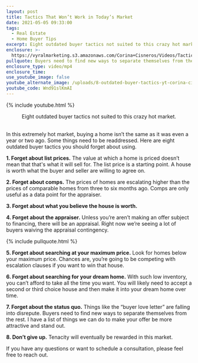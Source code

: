 ```yaml
---
layout: post
title: Tactics That Won’t Work in Today’s Market
date: 2021-05-05 09:33:00
tags:
  - Real Estate
  - Home Buyer Tips
excerpt: Eight outdated buyer tactics not suited to this crazy hot market.
enclosure: >-
  https://vyralmarketing.s3.amazonaws.com/Corina+Cisneros/Videos/Tactics+That+Won%E2%80%99t+Work+in+Today%E2%80%99s+Market.mp4
pullquote: Buyers need to find new ways to separate themselves from the rest.
enclosure_type: video/mp4
enclosure_time:
use_youtube_image: false
youtube_alternate_image: /uploads/8-outdated-buyer-tactics-yt-corina-cisneros-ss.jpg
youtube_code: Wnd91slKmAI
---
```

{% include youtube.html %}

<center>Eight outdated buyer tactics not suited to this crazy hot market.</center>

<center>&nbsp;</center>

In this extremely hot market, buying a home isn’t the same as it was even a year or two ago. Some things need to be readdressed. Here are eight outdated buyer tactics you should forget about using.

**1\. Forget about list prices.** The value at which a home is priced doesn’t mean that that's what it will sell for. The list price is a starting point. A house is worth what the buyer and seller are willing to agree on.

**2\. Forget about comps.** The prices of homes are escalating higher than the prices of comparable homes from three to six months ago. Comps are only useful as a data point for the appraiser.

**3\. Forget about what you believe the house is worth.**

**4\. Forget about the appraiser.** Unless you’re aren’t making an offer subject to financing, there will be an appraisal. Right now we’re seeing a lot of buyers waiving the appraisal contingency.

{% include pullquote.html %}

**5\. Forget about searching at your maximum price.** Look for homes below your maximum price. Chances are, you’re going to be competing with escalation clauses if you want to win that house.

**6\. Forget about searching for your dream home.** With such low inventory, you can’t afford to take all the time you want. You will likely need to accept a second or third choice house and then make it into your dream home over time.

**7\. Forget about the status quo.** Things like the “buyer love letter” are falling into disrepute. Buyers need to find new ways to separate themselves from the rest. I have a list of things we can do to make your offer be more attractive and stand out.

**8\. Don’t give up.** Tenacity will eventually be rewarded in this market.

If you have any questions or want to schedule a consultation, please feel free to reach out.

&nbsp;
